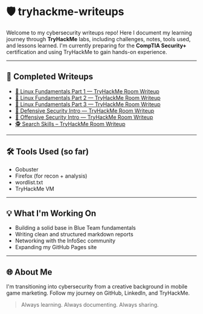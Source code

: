 # 🛡️ tryhackme-writeups

Welcome to my cybersecurity writeups repo!
Here I document my learning journey through **TryHackMe** labs, including challenges, notes, tools used, and lessons learned.
I'm currently preparing for the **CompTIA Security+** certification and using TryHackMe to gain hands-on experience.

---

## 📁 Completed Writeups

- [🐉 Linux Fundamentals Part 1 — TryHackMe Room Writeup](writeups/Linux-Fundamentals-Part-1.md)
- [🐧 Linux Fundamentals Part 2 — TryHackMe Room Writeup](writeups/Linux-Fundamentals-Part-2.md)
- [🐧 Linux Fundamentals Part 3 — TryHackMe Room Writeup](writeups/Linux-Fundamentals-Part-3.md)
- [🦖 Defensive Security Intro — TryHackMe Room Writeup  ](writeups/defsec-intro.md)
- [🦖 Offensive Security Intro — TryHackMe Room Writeup  ](writeups/offsec-intro.md)
- [🕵️ Search Skills – TryHackMe Room Writeup](writeups/search-skills.md)

---

## 🛠️ Tools Used (so far)
- Gobuster
- Firefox (for recon + analysis)
- wordlist.txt
- TryHackMe VM

---

## 💡 What I'm Working On
- Building a solid base in Blue Team fundamentals
- Writing clean and structured markdown reports
- Networking with the InfoSec community
- Expanding my GitHub Pages site

---

## 🌐 About Me
I'm transitioning into cybersecurity from a creative background in mobile game marketing.
Follow my journey on GitHub, LinkedIn, and TryHackMe.

> Always learning. Always documenting. Always sharing.
